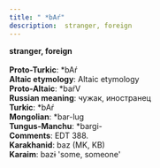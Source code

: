 ```yaml
---
title: " *bAŕ"
description:  stranger, foreign
---
```

<strong> stranger, foreign</strong><br><br>
<strong>Proto-Turkic</strong>:  *bAŕ<br>
<strong>Altaic etymology</strong>:  Altaic etymology<br>
<strong> Proto-Altaic</strong>:  *baŕV<br>
<strong>Russian meaning</strong>:  чужак, иностранец<br>
<strong>Turkic</strong>:  *bAŕ<br>
<strong>Mongolian</strong>:  *bar-lug<br>
<strong>Tungus-Manchu</strong>:  *bargi-<br>
<strong>Comments</strong>:  EDT 388.<br>
<strong>Karakhanid</strong>:  baz (MK, KB)<br>
<strong>Karaim</strong>:  bazɨ 'some, someone'<br>


